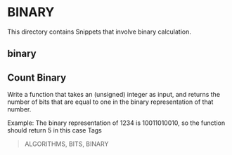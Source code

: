 # BINARY

This directory contains Snippets that involve binary calculation.

## binary

## Count Binary

Write a function that takes an (unsigned) integer as input, and returns the number of bits that are equal to one in the binary representation of that number.

Example: The binary representation of 1234 is 10011010010, so the function should return 5 in this case
Tags
> ALGORITHMS, BITS, BINARY